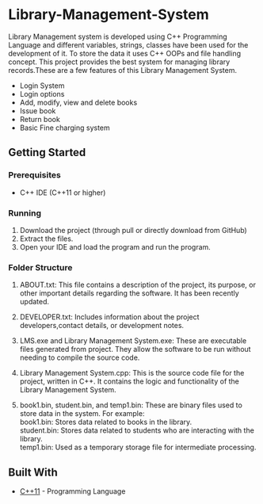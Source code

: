 # Library-Management-System
Library Management system is developed using C++ Programming Language and different variables, strings, classes have 
been used for the development of it. To store the data it uses C++ OOPs and file handling concept. This project provides the best system for managing library records.These are a few features of this Library Management System.

* Login System
* Login options
* Add, modify, view and delete books
* Issue book
* Return book
* Basic Fine charging system

## Getting Started

### Prerequisites

* C++ IDE (C++11 or higher)

### Running

1. Download the project (through pull or directly download from GitHub)
2. Extract the files.
3. Open your IDE and load the program and run the program.

### Folder Structure

1. ABOUT.txt:
This file contains a description of the project, its purpose, or other important details regarding the software. It has been recently updated.

2. DEVELOPER.txt:
Includes information about the project developers,contact details, or development notes. 

3. LMS.exe and Library Management System.exe:
These are executable files generated from project. They allow the software to be run without needing to compile the source code. 

4. Library Management System.cpp:
This is the source code file for the project, written in C++. It contains the logic and functionality of the Library Management System.

5. book1.bin, student.bin, and temp1.bin:
These are binary files used to store data in the system. For example:<br>book1.bin: Stores data related to books in the library.
<br>student.bin: Stores data related to students who are interacting with the library.
<br>temp1.bin: Used as a temporary storage file for intermediate processing.

## Built With

* [C++11](https://en.cppreference.com/w/cpp) - Programming Language 
